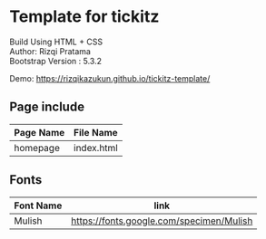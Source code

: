 # Template for tickitz

Build Using HTML + CSS  
Author: Rizqi Pratama  
Bootstrap Version : 5.3.2  
  
Demo: <https://rizqikazukun.github.io/tickitz-template/>

## Page include  

**Page Name** | **File Name**
--------------|--------------
homepage      | index.html

## Fonts

**Font Name** | **link**
--------------|--------------
Mulish        | <https://fonts.google.com/specimen/Mulish>
